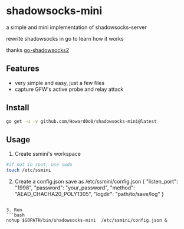 
# shadowsocks-mini 

a simple and mini implementation of shadowsocks-server

rewrite shadowsocks in go to learn how it works

thanks [go-shadowsocks2](https://github.com/shadowsocks/go-shadowsocks2)


## Features
- very simple and easy, just a few files
- capture GFW's active probe and relay attack

## Install
```bash
go get -u -v github.com/Howard0o0/shadowsocks-mini@latest
```

## Usage

1. Create ssmini's workspace
```bash
#if not in root, use sudo 
touch /etc/ssmini
```

2. Create a config.json save as /etc/ssmini/config.json 
{
        "listen_port": "1998",
        "password": "your_password",
        "method": "AEAD_CHACHA20_POLY1305",
        "logdir": "path/to/save/log"
}
```

3. Run 
```bash
nohup $GOPATH/bin/shadowsocks-mini  /etc/ssmini/config.json &
```





